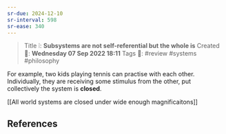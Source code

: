 ```yaml
---
sr-due: 2024-12-10
sr-interval: 598
sr-ease: 340
---
```


> Title ❕: **Subsystems are not self-referential but the whole is**
> Created 📅: **Wednesday 07 Sep 2022 18:11**
  Tags 📎: #review #systems #philosophy 

For example, two kids playing tennis can practise with each other. Individually, they are receiving some stimulus from the other, put collectively the system is **closed**.

[[All world systems are closed under wide enough magnificaitons]]

## References 
